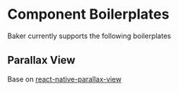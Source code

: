 # Component Boilerplates

Baker currently supports the following boilerplates

## Parallax View

Base on [react-native-parallax-view](https://github.com/lelandrichardson/react-native-parallax-view) 